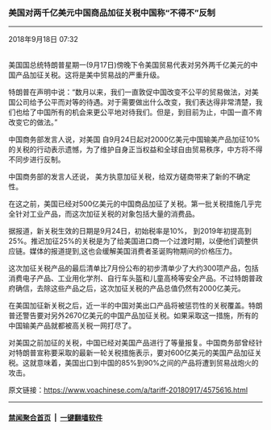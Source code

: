 ### 美国对两千亿美元中国商品加征关税中国称“不得不”反制
------------------------

<div class="published">
 <span class="date" title="中国时间">
  <time datetime="2018-09-18T07:32:37+08:00">
   2018年9月18日 07:32
  </time>
 </span>
</div>
<br/>
<div class="wsw">
 <p>
  美国国总统特朗普星期一(9月17日)傍晚下令美国贸易代表对另外两千亿美元的中国产品加征关税。这将是美中贸易战的严重升级。
 </p>
 <p>
  特朗普在声明中说：“数月以来，我们一直敦促中国改变不公平的贸易做法，对美国公司给予公平而对等的待遇。对于需要做出什么改变，我们表达得非常清楚，我们也给了中国所有的机会来更公平地对待我们。但是，到目前为止，中国一直不肯改变它的做法。”
 </p>
 <p>
  中国商务部发言人说，对美国 自9月24日起对2000亿美元中国输美产品加征10%的关税的行动表示遗憾，为了维护自身正当权益和全球自由贸易秩序，中方将不得不同步进行反制。
 </p>
 <p>
  中国商务部的发言人还说， 美方执意加征关税，给双方磋商带来了新的不确定性。
 </p>
 <p>
  在这之前，美国已经对500亿美元的中国商品加征了关税。第一批关税措施几乎完全针对工业产品，而这次加征关税的对象包括大量的消费品。
 </p>
 <p>
  据报道，新关税生效的日期是9月24日，初始税率是10%， 到2019年初提高到25%。推迟加征25%的关税是为了给美国进口商一个过渡时期，以便他们调整供应链。媒体的报道提到,这也会缓解美国消费者圣诞购物期间的价格压力。
 </p>
 <p>
  这次加征关税产品的最后清单比7月份公布的初步清单少了大约300项产品，包括消费电子产品、工业用化学剂、自行车头盔和儿童高椅等安全产品。不过特朗普政府确信，去除这些产品之后，这次加征关税的产品总值仍然有2000亿美元。
 </p>
 <p>
  在美国加征新关税之后，近一半的中国对美出口产品将被惩罚性的关税覆盖。特朗普还警告要对另外2670亿美元的中国产品加征关税。如果采取这一措施，所有的中国输美产品就都被高关税一网打尽了。
 </p>
 <p>
  对美国之前加征的关税，中国已经对美国产品进行了等量报复。中国商务部曾经针对特朗普宣称要采取的最新一轮关税措施表示，要对600亿美元的美国产品加征关税。这就意味着，美国出口到中国的85%到90%之间的产品将遭到贸易战炮火的攻击。
 </p>
</div>

原文链接：https://www.voachinese.com/a/tariff-20180917/4575616.html


------------------------
#### [禁闻聚合首页](https://github.com/gfw-breaker/banned-news/blob/master/README.md) &nbsp;|&nbsp;  [一键翻墙软件](https://github.com/gfw-breaker/nogfw/blob/master/README.md)